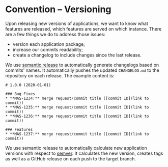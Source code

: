 # Convention – Versioning

Upon releasing new versions of applications, we want to know what features are released, which features are served on which instance. There are a few things we do to address those issues:

- version each application package;
- increase our commits readability;
- create a changelog to include changes since the last release.

We use [semantic release](https://semantic-release.gitbook.io/semantic-release/) to automatically generate changelogs based on commits' names. It automatically pushes the updated `CHANGELOG.md` to the repository on each release. The example content is:

```
# 1.0.0 (2020-01-01)

### Bug Fixes
* **MAS-1234:** merge request/commit title ([commit ID](link to commit))
* **MAS-1235:** merge request/commit title ([commit ID](link to commit))
* **MAS-1236:** merge request/commit title ([commit ID](link to commit))

### Features
* **MAS-1237:** merge request/commit title ([commit ID](link to commit))
```

We use semantic release to automatically calculate new application versions with respect to [semver](https://semver.org/). It calculates the new version, creates tags as well as a GitHub release on each push to the target branch.
